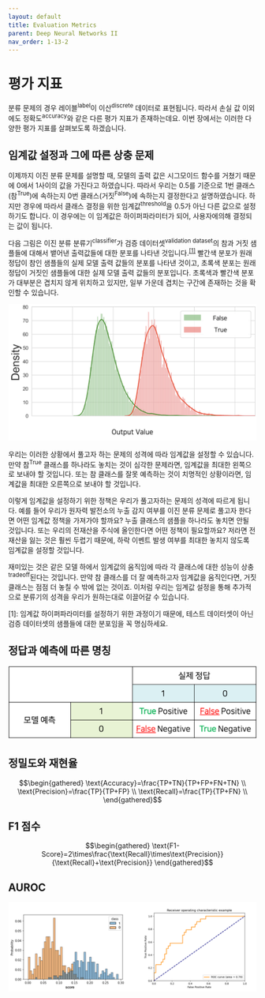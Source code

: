 ```yaml
---
layout: default
title: Evaluation Metrics
parent: Deep Neural Networks II
nav_order: 1-13-2
---
```


# 평가 지표

분류 문제의 경우 레이블<sup>label</sup>이 이산<sup>discrete</sup> 데이터로 표현됩니다.
따라서 손실 값 이외에도 정확도<sup>accuracy</sup>와 같은 다른 평가 지표가 존재하는데요.
이번 장에서는 이러한 다양한 평가 지표를 살펴보도록 하겠습니다.

## 임계값 설정과 그에 따른 상충 문제

이제까지 이진 분류 문제를 설명할 때, 모델의 출력 값은 시그모이드 함수를 거쳤기 때문에 0에서 1사이의 값을 가진다고 하였습니다.
따라서 우리는 0.5를 기준으로 1번 클래스(참<sup>True</sup>)에 속하는지 0번 클래스(거짓<sup>False</sup>)에 속하는지 결정한다고 설명하였습니다.
하지만 경우에 따라서 클래스 결정을 위한 임계값<sup>threshold</sup>을 0.5가 아닌 다른 값으로 설정하기도 합니다.
이 경우에는 이 임계값은 하이퍼파라미터가 되어, 사용자에의해 결정되는 값이 됩니다.

다음 그림은 이진 분류 분류기<sup>classifier</sup>가 검증 데이터셋<sup>validation dataset</sup>의 참과 거짓 샘플들에 대해서 뱉어낸 출력값들에 대한 분포를 나타낸 것입니다.<sup>[[1]](#footnote_1)</sup>
빨간색 분포가 원래 정답이 참인 샘플들의 실제 모델 출력 값들의 분포를 나타낸 것이고, 초록색 분포는 원래 정답이 거짓인 샘플들에 대한 실제 모델 출력 값들의 분포입니다.
초록색과 빨간색 분포가 대부분은 겹치지 않게 위치하고 있지만, 일부 가운데 겹치는 구간에 존재하는 것을 확인할 수 있습니다.

![](../../assets/images/1-13/02-score_dist.png)

우리는 이러한 상황에서 풀고자 하는 문제의 성격에 따라 임계값을 설정할 수 있습니다.
만약 참<sup>True</sup> 클래스를 하나라도 놓치는 것이 심각한 문제라면, 임계값을 최대한 왼쪽으로 보내야 할 것입니다.
또는 참 클래스를 잘못 예측하는 것이 치명적인 상황이라면, 임계값을 최대한 오른쪽으로 보내야 할 것입니다.

이렇게 임계값을 설정하기 위한 정책은 우리가 풀고자하는 문제의 성격에 따르게 됩니다.
예를 들어 우리가 원자력 발전소의 누출 감지 여부를 이진 분류 문제로 풀고자 한다면 어떤 임계값 정책을 가져가야 할까요?
누출 클래스의 샘플을 하나라도 놓치면 안될 것입니다.
또는 우리의 전재산을 주식에 올인한다면 어떤 정책이 필요할까요?
저라면 전재산을 잃는 것은 훨씬 두렵기 때문에, 하락 이벤트 발생 여부를 최대한 놓치지 않도록 임계값을 설정할 것입니다.

재미있는 것은 같은 모델 하에서 임계값의 움직임에 따라 각 클래스에 대한 성능이 상충<sup>tradeoff</sup>된다는 것입니다.
만약 참 클래스를 더 잘 예측하고자 임계값을 움직인다면, 거짓 클래스는 점점 더 놓칠 수 밖에 없는 것이죠.
이처럼 우리는 임계값 설정을 통해 추가적으로 분류기의 성격을 우리가 원하는대로 이끌어갈 수 있습니다.

<a name="footnote_1">[1]</a>: 임계값 하이퍼파라미터를 설정하기 위한 과정이기 때문에, 테스트 데이터셋이 아닌 검증 데이터셋의 샘플들에 대한 분포임을 꼭 명심하세요.

## 정답과 예측에 따른 명칭

![](../../assets/images/1-13/02-binary_confusion_matrix.png)

## 정밀도와 재현율

$$\begin{gathered}
\text{Accuracy}=\frac{TP+TN}{TP+FP+FN+TN} \\
\text{Precision}=\frac{TP}{TP+FP} \\
\text{Recall}=\frac{TP}{TP+FN} \\
\end{gathered}$$

## F1 점수

$$\begin{gathered}
\text{F1-Score}=2\times\frac{\text{Recall}\times\text{Precision}}{\text{Recall}+\text{Precision}}
\end{gathered}$$


## AUROC

![](../../assets/images/1-13/02-auroc.png)
